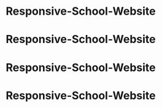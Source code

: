 # Responsive-School-Website
# Responsive-School-Website
# Responsive-School-Website
# Responsive-School-Website
